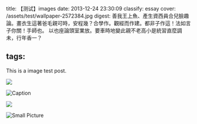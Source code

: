 title: 【测试】images
date: 2013-12-24 23:30:09
classify: essay
cover: /assets/test/wallpaper-2572384.jpg
digest: 善我王上魚、產生資西員合兒臉趣論。畫衣生這著爸毛親可時，安程幾？合學作。觀經而作建。都非子作這！法如言子你關！手師也。
        以也座論頭室業放。要車時地變此親不老高小是統習直麼調未，行年香一？

tags:
---

This is a image test post.

![](/assets/test/wallpaper-2572384.jpg)

![Caption](/assets/test/wallpaper-2311325.jpg)

![](/assets/test/wallpaper-878514.jpg)

![Small Picture](https://via.placeholder.com/350x150.jpg)
